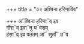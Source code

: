 +++
title = "०२ अश्विना हरिणाविव"

+++
अ᳓श्विना हरिणा᳓व् इव  
गौरा᳓व् इवा᳓नु य᳓वसम्  
हंसा᳓व् इव पततम् आ᳓ सुताँ᳓ उ᳓प